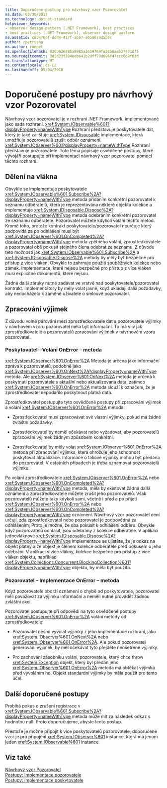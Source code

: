 ```yaml
---
title: Doporučené postupy pro návrhový vzor Pozorovatel
ms.date: 03/30/2017
ms.technology: dotnet-standard
helpviewer_keywords:
- observer design pattern [.NET Framework], best practices
- best practices [.NET Framework], observer design pattern
ms.assetid: c834760f-ddd4-417f-abb7-a059679d5b8c
author: rpetrusha
ms.author: ronpet
ms.openlocfilehash: 030b62688ba8985a2659769fe20b6ae527471df5
ms.sourcegitcommit: 3d5d33f384eeba41b2dff79d096f47ccc8d8f03d
ms.translationtype: MT
ms.contentlocale: cs-CZ
ms.lasthandoff: 05/04/2018
---
```

# <a name="observer-design-pattern-best-practices"></a>Doporučené postupy pro návrhový vzor Pozorovatel
Návrhový vzor pozorovatel je v rozhraní .NET Framework, implementované jako sada rozhraní. <xref:System.IObservable%601?displayProperty=nameWithType> Rozhraní představuje poskytovatele dat, který je také zajišťuje <xref:System.IDisposable> implementace, která umožňuje pozorovatelů zrušit odběr oznámení. <xref:System.IObserver%601?displayProperty=nameWithType> Rozhraní představuje pozorovatele. Toto téma popisuje osvědčené postupy, které vývojáři postupujte při implementaci návrhový vzor pozorovatel pomocí těchto rozhraní.  
  
## <a name="threading"></a>Dělení na vlákna  
 Obvykle se implementuje poskytovatele <xref:System.IObservable%601.Subscribe%2A?displayProperty=nameWithType> metoda přidáním konkrétní pozorovatel k seznamu odběratelů, která je reprezentována některé objektu kolekce a implementuje <xref:System.IDisposable.Dispose%2A?displayProperty=nameWithType> metoda odebráním konkrétní pozorovatel ze seznamu odběratele. Pozorovatel můžete kdykoli volání těchto metod. Kromě toho, protože kontrakt poskytovatele/pozorovatel neurčuje který zodpovídá za po odhlášení musí být <xref:System.IObserver%601.OnCompleted%2A?displayProperty=nameWithType> metoda zpětného volání, zprostředkovatele a pozorovatel obě pokusit stejného člena odebrat ze seznamu. Z důvodu této možnosti jak <xref:System.IObservable%601.Subscribe%2A> a <xref:System.IDisposable.Dispose%2A> metody by měly být bezpečné pro přístup z více vláken. Obvykle to zahrnuje použití [souběžných kolekce](../../../docs/standard/parallel-programming/data-structures-for-parallel-programming.md) nebo zámek. Implementace, které nejsou bezpečné pro přístup z více vláken musí explicitně dokumentů, které nejsou.  
  
 Žádné další záruky nutné zadávat ve vrstvě nad poskytovatele/pozorovatel kontrakt. Implementátory by měly volat jasně, když ukládají další požadavky, aby nedocházelo k záměně uživatele o smlouvě pozorovatel.  
  
## <a name="handling-exceptions"></a>Zpracování výjimek  
 Z důvodu volné párování mezi zprostředkovatele dat a pozorovatele výjimky v návrhovém vzoru pozorovatel měla být informační. To má vliv jak zprostředkovatelé a pozorovatelů zpracování výjimek v návrhovém vzoru pozorovatel.  
  
### <a name="the-provider----calling-the-onerror-method"></a>Poskytovatel--Volání OnError – metoda  
 <xref:System.IObserver%601.OnError%2A> Metoda je určena jako informační zpráva k pozorovatelů, podobně jako <xref:System.IObserver%601.OnNext%2A?displayProperty=nameWithType> metoda. Ale <xref:System.IObserver%601.OnNext%2A> metoda je určená k poskytnutí pozorovatele s aktuální nebo aktualizovaná data, zatímco <xref:System.IObserver%601.OnError%2A> metoda slouží k označení, že je zprostředkovatel nepodařilo poskytnout platná data.  
  
 Zprostředkovatel postupujte tyto osvědčené postupy při zpracování výjimek a volání <xref:System.IObserver%601.OnError%2A> metoda:  
  
-   Zprostředkovatel musí zpracovávat své vlastní výjimky, pokud má žádné zvláštní požadavky.  
  
-   Zprostředkovatel by neměl očekávat nebo vyžadovat, aby pozorovatelů zpracování výjimek žádným způsobem konkrétní.  
  
-   Zprostředkovatel by měly volat <xref:System.IObserver%601.OnError%2A> metoda při zpracování výjimka, která ohrožuje jeho schopnost poskytovat aktualizace. Informace o takové výjimky mohou být předána do pozorovatel. V ostatních případech je třeba oznamovat pozorovatelů výjimku.  
  
 Po volání zprostředkovatele <xref:System.IObserver%601.OnError%2A> nebo <xref:System.IObserver%601.OnCompleted%2A?displayProperty=nameWithType> metoda, měla by existovat žádná další oznámení a zprostředkovatele můžete zrušit jeho pozorovatelů. Však pozorovatelů můžete taky kdykoli sami, včetně i před a po přijetí <xref:System.IObserver%601.OnError%2A> nebo <xref:System.IObserver%601.OnCompleted%2A?displayProperty=nameWithType> oznámení. Návrhový vzor pozorovatel není určují, zda zprostředkovatel nebo pozorovatel je zodpovědná za odhlášením; Proto je možné, že oba pokusit k odhlášení odběru. Obvykle když pozorovatelů odhlásit, jsou odebrány z kolekce odběratele. V aplikaci jednovláknové <xref:System.IDisposable.Dispose%2A?displayProperty=nameWithType> implementace se ujistěte, že je odkaz na objekt platný a že objekt je členem kolekce odběratele před pokusem o jeho odebrání. V aplikaci s více vlákny, kolekce bezpečné pro přístup z více vláken objektu, například <xref:System.Collections.Concurrent.BlockingCollection%601?displayProperty=nameWithType> objektu, by měla být použita.  
  
### <a name="the-observer----implementing-the-onerror-method"></a>Pozorovatel – Implementace OnError – metoda  
 Když pozorovatele obdrží oznámení o chybě od poskytovatele, pozorovatel měli považovat za výjimku informační a neměli nutné provádět žádnou zvláštní akci.  
  
 Pozorovatel postupujte při odpovědi na tyto osvědčené postupy <xref:System.IObserver%601.OnError%2A> volání metody od zprostředkovatele:  
  
-   Pozorovatel nesmí vyvolat výjimky z jeho implementace rozhraní, jako <xref:System.IObserver%601.OnNext%2A> nebo <xref:System.IObserver%601.OnError%2A>. Ale pokud pozorovatel generování výjimek, by měl očekávat tyto přejděte neošetřené výjimky.  
  
-   Pro zachování zásobníku volání, pozorovatele, který chce throw <xref:System.Exception> objekt, který byl předán jeho <xref:System.IObserver%601.OnError%2A> metoda má obtékat výjimka před vyvoláním ho. Objekt standardní výjimky by měla použít pro tento účel.  
  
## <a name="additional-best-practices"></a>Další doporučené postupy  
 Probíhá pokus o zrušení registrace v <xref:System.IObservable%601.Subscribe%2A?displayProperty=nameWithType> metoda může mít za následek odkaz s hodnotou null. Proto doporučujeme, abyste tento postup.  
  
 Přestože je možné připojit k více poskytovatelů pozorovatele, doporučené vzor je pro připojení <xref:System.IObserver%601> instance, která má jenom jeden <xref:System.IObservable%601> instance.  
  
## <a name="see-also"></a>Viz také  
 [Návrhový vzor Pozorovatel](../../../docs/standard/events/observer-design-pattern.md)  
 [Postupy: Implementace pozorovatele](../../../docs/standard/events/how-to-implement-an-observer.md)  
 [Postupy: Implementace poskytovatele](../../../docs/standard/events/how-to-implement-a-provider.md)
